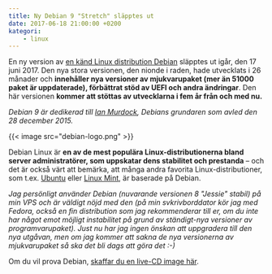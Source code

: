 ```yaml
---
title: Ny Debian 9 "Stretch" släpptes ut
date: 2017-06-18 21:00:00 +0200
kategori:
    - linux
---
```


En ny version av [en känd Linux distribution Debian](https://www.debian.org/) släpptes ut igår, den 17 juni 2017. Den nya stora versionen, den nionde i raden, hade utvecklats i 26 månader och **innehåller nya versioner av mjukvarupaket (mer än 51000 paket är uppdaterade), förbättrat stöd av UEFI och andra ändringar**. Den här versionen **kommer att stöttas av utvecklarna i fem år från och med nu.**

*Debian 9 är dedikerad till [Ian Murdock](https://sv.wikipedia.org/wiki/Ian_Murdock), Debians grundaren som avled den 28 december 2015.*

{{< image src="debian-logo.png" >}}

Debian Linux är **en av de mest populära Linux-distributionerna bland server administratörer, som uppskatar dens stabilitet och prestanda** – och det är också värt att bemärka, att många andra favorita Linux-distributioner, som t.ex. [Ubuntu](https://www.ubuntu.com/) eller [Linux Mint](https://www.linuxmint.com/), är baserade på Debian.

*Jag persönligt använder Debian (nuvarande versionen 8 "Jessie" stabil) på min VPS och är väldigt nöjd med den (på min svkrivborddator kör jag med Fedora, också en fin distribution som jag rekommenderar till er, om du inte har något emot möjligt instabilitet på grund av ständigt-nya versioner av programvarupaket). Just nu har jag ingen önskan att uppgradera till den nya utgåvan, men om jag kommer att sakna de nya versionerna av mjukvarupaket så ska det bli dags att göra det :-)*

Om du vil prova Debian, [skaffar du en live-CD image här](https://www.debian.org/CD/live/).
